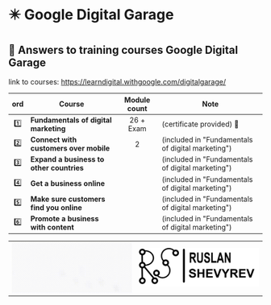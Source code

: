 # :eight_pointed_black_star: Google Digital Garage

## :star2: Answers to training courses Google Digital Garage

link to courses:
https://learndigital.withgoogle.com/digitalgarage/

| ord | Course| Module count | Note |
| :---: | ------------- | :---: | -------------- |
| :one: | **Fundamentals of digital marketing** | 26 + Exam | (certificate provided) :scroll: |
| :two: | **Connect with customers over mobile** | 2 |(included in "Fundamentals of digital marketing") |
| :three: | **Expand a business to other countries** | | (included in "Fundamentals of digital marketing") |
| :four: | **Get a business online** | |(included in "Fundamentals of digital marketing") |
| :five: | **Make sure customers find you online** | |(included in "Fundamentals of digital marketing") |
| :six: | **Promote a business with content** | |(included in "Fundamentals of digital marketing") |

<table>
  <tr>
    <td valign="center" width="49%"><img src="https://github.com/Ruslan-Shevyrev/Ruslan-Shevyrev/blob/main/logoRS/logo_mini.gif" title="logo"></td>
    <td valign="center" width="49%"><img src="https://github.com/Ruslan-Shevyrev/Ruslan-Shevyrev/blob/main/logoRS/logoRS_FULL.png" title="RuslanShevyrev"></td>
  </tr>
</table>